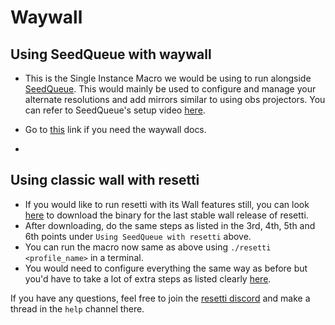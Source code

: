 # Waywall
## Using SeedQueue with waywall
- This is the Single Instance Macro we would be using to run alongside [SeedQueue](https://github.com/kingcontaria/seedqueue). This would mainly be used to configure and manage your alternate resolutions and add mirrors similar to using obs projectors. You can refer to SeedQueue's setup video [here](https://www.youtube.com/watch?v=fGu2MYZxh_c).
- Go to [this](http://tesselslate.github.io/waywall/) link if you need the waywall docs.

- 
## Using classic wall with resetti
- If you would like to run resetti with its Wall features still, you can look [here](https://github.com/tesselslate/resetti/releases/tag/v0.6.1) to download the binary for the last stable wall release of resetti.
- After downloading, do the same steps as listed in the 3rd, 4th, 5th and 6th points under `Using SeedQueue with resetti` above.
- You can run the macro now same as above using `./resetti <profile_name>` in a terminal.
- You would need to configure everything the same way as before but you'd have to take a lot of extra steps as listed clearly [here](https://github.com/tesselslate/resetti/blob/main/doc/README.md).


If you have any questions, feel free to join the [resetti discord](https://discord.gg/fwZA2VJh7k) and make a thread in the `help` channel there.
